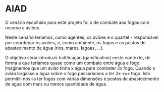 # AIAD

O cenário escolhido para este projeto foi o de combate aos fogos com recurso a aviões. 

Neste cenário teríamos, como agentes, os aviões e o quartel - responsável por coordenar os aviões, e, como ambiente, os fogos e os postos de abastecimento de água (rios, mares, lagoas, ...).

O objetivo seria introduzir ludificação (gamification) neste contexto, de forma a que teríamos quase como um combate entre água e fogo. Imaginemos que um avião tinha x água para combater 2x fogo. Quando o avião largasse a água sobre o fogo passaríamos a ter 2x-x=x fogo. Isto permitir-nos-ia ter fogos com várias dimensões e postos de abastecimento de água com mais ou menos quantidade de água.
